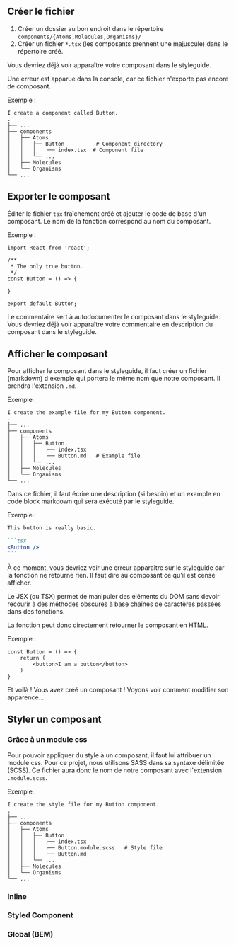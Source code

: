 ## Créer le fichier

1. Créer un dossier au bon endroit dans le répertoire `components/{Atoms,Molecules,Organisms}/`
2. Créer un fichier `*.tsx` (les composants prennent une majuscule) dans le répertoire créé.

Vous devriez déjà voir apparaître votre composant dans le styleguide.

Une erreur est apparue dans la console, car ce fichier n'exporte pas encore de composant.

Exemple :
``` text static
I create a component called Button.
.
├── ...
├── components
│   ├── Atoms
│   │   ├── Button          # Component directory
│   │   │   └── index.tsx  # Component file
│   │   └── ...
│   ├── Molecules
│   └── Organisms
└── ...
```

## Exporter le composant

Éditer le fichier `tsx` fraîchement créé et ajouter le code de base d'un composant.
Le nom de la fonction correspond au nom du composant.

Exemple :
```tsx static
import React from 'react';

/**
 * The only true button.
 */
const Button = () => {
    
}

export default Button;
```

Le commentaire sert à autodocumenter le composant dans le styleguide.
Vous devriez déjà voir apparaître votre commentaire en description du composant dans
le styleguide.

## Afficher le composant

Pour afficher le composant dans le styleguide, il faut créer un fichier (markdown)
d'exemple qui portera le même nom que notre composant. Il prendra l'extension `.md`.

Exemple :
``` text static
I create the example file for my Button component.
.
├── ...
├── components
│   ├── Atoms
│   │   ├── Button
│   │   │   ├── index.tsx
│   │   │   └── Button.md   # Example file
│   │   └── ...
│   ├── Molecules
│   └── Organisms
└── ...
```

Dans ce fichier, il faut écrire une description (si besoin) et un example en code block
markdown qui sera exécuté par le styleguide.

Exemple :
````markdown static
This button is really basic.

```tsx
<Button />
```
````

À ce moment, vous devriez voir une erreur apparaître sur le styleguide car la fonction
ne retourne rien. Il faut dire au composant ce qu'il est censé afficher.

Le JSX (ou TSX) permet de manipuler des éléments du DOM sans devoir recourir
à des méthodes obscures à base chaînes de caractères passées dans des fonctions.

La fonction peut donc directement retourner le composant en HTML.

Exemple :
```tsx static
const Button = () => {
    return (
        <button>I am a button</button>
    )
}
```

Et voilà ! Vous avez créé un composant ! Voyons voir comment modifier son apparence...

## Styler un composant

### Grâce à un module css

Pour pouvoir appliquer du style à un composant, il faut lui attribuer un module css. Pour ce
projet, nous utilisons SASS dans sa syntaxe délimitée (SCSS).
Ce fichier aura donc le nom de notre composant avec l'extension `.module.scss`.

Exemple :
``` text static
I create the style file for my Button component.
.
├── ...
├── components
│   ├── Atoms
│   │   ├── Button
│   │   │   ├── index.tsx
│   │   │   ├── Button.module.scss   # Style file
│   │   │   └── Button.md
│   │   └── ...
│   ├── Molecules
│   └── Organisms
└── ...
```

### Inline

### Styled Component

### Global (BEM)
